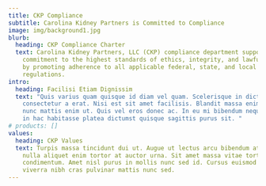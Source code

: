 ```yaml
---
title: CKP Compliance
subtitle: Carolina Kidney Partners is Committed to Compliance
image: img/background1.jpg
blurb:
  heading: CKP Compliance Charter
  text: Carolina Kidney Partners, LLC (CKP) compliance department supports CKP’s
    commitment to the highest standards of ethics, integrity, and lawful conduct
    by promoting adherence to all applicable federal, state, and local laws and
    regulations.
intro:
  heading: Facilisi Etiam Dignissim
  text: "Quis varius quam quisque id diam vel quam. Scelerisque in dictum non
    consectetur a erat. Nisi est sit amet facilisis. Blandit massa enim nec dui
    nunc mattis enim ut. Quis vel eros donec ac. In eu mi bibendum neque. Cursus
    in hac habitasse platea dictumst quisque sagittis purus sit. "
# products: []
values:
  heading: CKP Values
  text: Turpis massa tincidunt dui ut. Augue ut lectus arcu bibendum at. Tristique
    nulla aliquet enim tortor at auctor urna. Sit amet massa vitae tortor
    condimentum. Amet nisl purus in mollis nunc sed id. Cursus euismod quis
    viverra nibh cras pulvinar mattis nunc sed.
---
```

